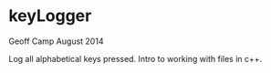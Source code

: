 keyLogger
=========

Geoff Camp
August 2014

Log all alphabetical keys pressed. Intro to working with files in c++.
